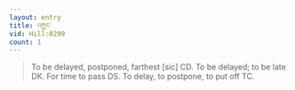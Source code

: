 ```yaml
---
layout: entry
title: འགྱང་
vid: Hill:0299
count: 1
---
```

> To be delayed, postponed, farthest [sic] CD\. To be delayed; to be late DK\. For time to pass DS\. To delay, to postpone, to put off TC\.


